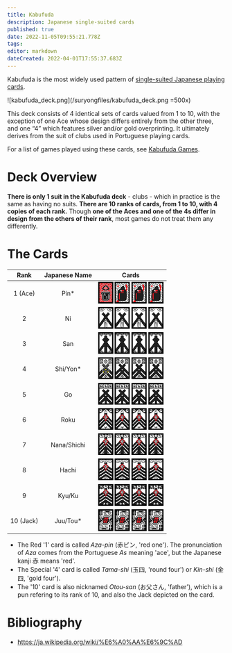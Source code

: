 ```yaml
---
title: Kabufuda
description: Japanese single-suited cards
published: true
date: 2022-11-05T09:55:21.778Z
tags: 
editor: markdown
dateCreated: 2022-04-01T17:55:37.683Z
---
```


Kabufuda is the most widely used pattern of [single-suited Japanese playing cards](/en/one-suited-mekurifuda-variants). 

![kabufuda_deck.png](/suryongfiles/kabufuda_deck.png =500x)

This deck consists of 4 identical sets of cards valued from 1 to 10, with the exception of one Ace whose design differs entirely from the other three, and one “4” which features silver and/or gold overprinting. It ultimately derives from the suit of clubs used in Portuguese playing cards.

For a list of games played using these cards, see [Kabufuda Games](/en/kabufuda/games).
# Deck Overview
**There is only 1 suit in the Kabufuda deck** - clubs - which in practice is the same as having no suits. **There are 10 ranks of cards, from 1 to 10, with 4 copies of each rank.** Though **one of the Aces and one of the 4s differ in design from the others of their rank**, most games do not treat them any differently.

# The Cards

|Rank|Japanese Name|Cards|
|:---:|:---:|:---:|
|1 (Ace)|Pin*|![1_red.png](/kabufuda/1_red.png) ![1_black.png](/kabufuda/1_black.png) ![1_black.png](/kabufuda/1_black.png) ![1_black.png](/kabufuda/1_black.png)|
|2|Ni|![2.png](/kabufuda/2.png) ![2.png](/kabufuda/2.png) ![2.png](/kabufuda/2.png) ![2.png](/kabufuda/2.png)|
|3|San|![3.png](/kabufuda/3.png) ![3.png](/kabufuda/3.png) ![3.png](/kabufuda/3.png) ![3.png](/kabufuda/3.png)|
|4|Shi/Yon*|![4_silver.png](/kabufuda/4_silver.png) ![4_black.png](/kabufuda/4_black.png) ![4_black.png](/kabufuda/4_black.png) ![4_black.png](/kabufuda/4_black.png)|
|5|Go|![5.png](/kabufuda/5.png) ![5.png](/kabufuda/5.png) ![5.png](/kabufuda/5.png) ![5.png](/kabufuda/5.png)|
|6|Roku|![6.png](/kabufuda/6.png) ![6.png](/kabufuda/6.png) ![6.png](/kabufuda/6.png) ![6.png](/kabufuda/6.png)|
|7|Nana/Shichi|![7.png](/kabufuda/7.png) ![7.png](/kabufuda/7.png) ![7.png](/kabufuda/7.png) ![7.png](/kabufuda/7.png)|
|8|Hachi|![8.png](/kabufuda/8.png) ![8.png](/kabufuda/8.png) ![8.png](/kabufuda/8.png) ![8.png](/kabufuda/8.png)|
|9|Kyu/Ku|![9.png](/kabufuda/9.png) ![9.png](/kabufuda/9.png) ![9.png](/kabufuda/9.png) ![9.png](/kabufuda/9.png)|
|10 (Jack)|Juu/Tou*|![j.png](/kabufuda/j.png) ![j.png](/kabufuda/j.png) ![j.png](/kabufuda/j.png) ![j.png](/kabufuda/j.png)|

- The Red '1' card is called *Aza-pin* (赤ピン, 'red one'). The pronunciation of *Aza* comes from the Portuguese *As* meaning 'ace', but the Japanese kanji 赤 means 'red'.
- The Special '4' card is called *Tama-shi* (玉四, 'round four') or *Kin-shi* (金四, 'gold four').
- The '10' card is also nicknamed *Otou-san* (お父さん, 'father'), which is a pun refering to its rank of 10, and also the Jack depicted on the card.

# Bibliography
- https://ja.wikipedia.org/wiki/%E6%A0%AA%E6%9C%AD
